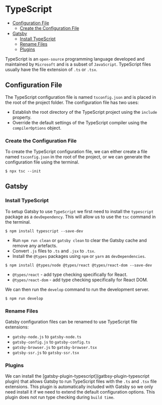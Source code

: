# TypeScript

+ [Configuration File](#configuration-file)
	+ [Create the Configuration File](#create-the-configuration-file)
+ [Gatsby](#gatsby)
	+ [Install TypeScript](#install-typescript)
	+ [Rename Files](#rename-files)
	+ [Plugins](#plugins)

TypeScript is an `open-source` programming language developed and maintained by `Microsoft` and is a subset of `JavaScript`. TypeScript files usually have the file extension of `.ts` or `.tsx`.

## Configuration File
The TypeScript configuration file is named `tsconfig.json` and is placed in the root of the project folder. The configuration file has two uses:

+ Establish the root directory of the TypeScript project using the `include` property.
+ Override the default settings of the TypeScript compiler using the `compilerOptions` object.

### Create the Configuration File
To create the TypeScript configuration file, we can either create a file named `tsconfig.json` in the root of the project, or we can generate the configuration file using the terminal.

```shell
$ npx tsc --init
```

## Gatsby

### Install TypeScript
To setup Gatsby to use `TypeScript` we first need to install the `typescript` package as a `devDependency`. This will allow us to use the `tsc` command in the terminal.

```shell
$ npm install typescript --save-dev
```

+ Run `npm run clean` or `gatsby clean` to clear the Gatsby cache and remove any artefacts.
+ Convert `.js` files to `.ts` and `.jsx` to `.tsx`.
+ Install the `@types` packages using `npm` or `yarn` as `devDependencies`.

```shell
$ npm install @types/node @types/react @types/react-dom --save-dev
```

+ `@types/react` - add type checking specifically for React.
+ `@types/react-dom` - add type checking specifically for React DOM.

We can then run the `develop` command to run the development server.

```shell
$ npm run develop
```

### Rename Files
Gatsby configuration files can be renamed to use TypeScript file extensions:

+ `gatsby-node.js` to `gatsby-node.ts`
+ `gatsby-config.js` to `gatsby-config.ts`
+ `gatsby-browser.js` to `gatsby-browser.tsx`
+ `gatsby-ssr.js` to `gatsby-ssr.tsx`

### Plugins
We can install the [gatsby-plugin-typescript](gatbsy-plugin-typescript plugin) that allows Gatsby to run TypeScript files with the `.ts` and `.tsx` file extensions. This plugin is automatically included with Gatsby so we only need install it if we need to extend the default configuration options. This plugin does not run type checking during `build time`.
